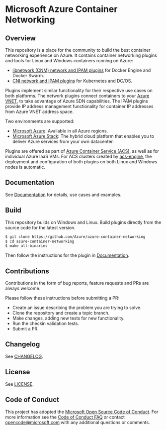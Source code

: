 # Microsoft Azure Container Networking

## Overview
This repository is a place for the community to build the best container networking experience on Azure. It contains container networking plugins and tools for Linux and Windows containers running on Azure:
* [libnetwork (CNM) network and IPAM plugins](docs/cnm.md) for Docker Engine and Docker Swarm. 
* [CNI network and IPAM plugins](docs/cni.md) for Kubernetes and DC/OS.

Plugins implement similar functionality for their respective use cases on both platforms. The network plugins connect containers to your [Azure VNET](https://docs.microsoft.com/en-us/azure/virtual-network/virtual-networks-overview), to take advantage of Azure SDN capabilities. The IPAM plugins provide IP address management functionality for container IP addresses from Azure VNET address space.

Two environments are supported:
* [Microsoft Azure](https://azure.microsoft.com): Available in all Azure regions.
* [Microsoft Azure Stack](https://azure.microsoft.com/en-us/overview/azure-stack/): The hybrid cloud platform that enables you to deliver Azure services from your own datacenter.

Plugins are offered as part of [Azure Container Service (ACS)](https://azure.microsoft.com/en-us/services/container-service), as well as for individual Azure IaaS VMs. For ACS clusters created by [acs-engine](https://github.com/Azure/acs-engine), the deployment and configuration of both plugins on both Linux and Windows nodes is automatic.

## Documentation
See [Documentation](docs/) for details, use cases and examples.

## Build
This repository builds on Windows and Linux. Build plugins directly from the source code for the latest version.

```bash
$ git clone https://github.com/Azure/azure-container-networking
$ cd azure-container-networking
$ make all-binaries
```

Then follow the instructions for the plugin in [Documentation](docs/).

## Contributions
Contributions in the form of bug reports, feature requests and PRs are always welcome.

Please follow these instructions before submitting a PR:
* Create an issue describing the problem you are trying to solve.
* Clone the repository and create a topic branch.
* Make changes, adding new tests for new functionality.
* Run the checkin validation tests.
* Submit a PR.

## Changelog
See [CHANGELOG](CHANGELOG.md).

## License
See [LICENSE](LICENSE).

## Code of Conduct
This project has adopted the [Microsoft Open Source Code of Conduct](https://opensource.microsoft.com/codeofconduct/). For more information see the [Code of Conduct FAQ](https://opensource.microsoft.com/codeofconduct/faq/) or contact [opencode@microsoft.com](mailto:opencode@microsoft.com) with any additional questions or comments.
